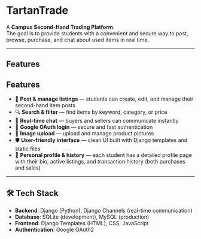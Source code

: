 # TartanTrade

A **Campus Second-Hand Trading Platform**.  
The goal is to provide students with a convenient and secure way to post, browse, purchase, and chat about used items in real time.

---

## Features

## Features
- 🛒 **Post & manage listings** — students can create, edit, and manage their second-hand item posts  
- 🔍 **Search & filter** — find items by keyword, category, or price  
- 💬 **Real-time chat** — buyers and sellers can communicate instantly  
- 🔑 **Google OAuth login** — secure and fast authentication  
- 📸 **Image upload** — upload and manage product pictures  
- 🛡 **User-friendly interface** — clean UI built with Django templates and static files  
- 👤 **Personal profile & history** — each student has a detailed profile page with their bio, active listings, and transaction history (both purchases and sales)  

---

## 🛠 Tech Stack

- **Backend**: Django (Python), Django Channels (real-time communication)  
- **Database**: SQLite (development), MySQL (production)  
- **Frontend**: Django Templates (HTML), CSS, JavaScript  
- **Authentication**: Google OAuth2  
  


